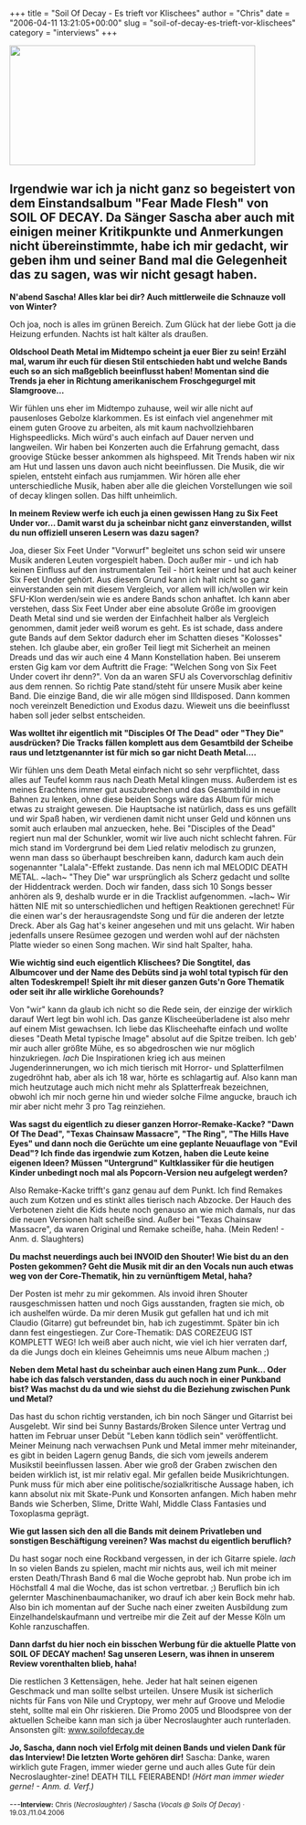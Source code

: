 +++
title = "Soil Of Decay - Es trieft vor Klischees"
author = "Chris"
date = "2006-04-11 13:21:05+00:00"
slug = "soil-of-decay-es-trieft-vor-klischees"
category = "interviews"
+++

<img src="http://necroslaughter.de/wp-content/uploads/2010/10/Soils-Of-Decay-Logo.jpg" alt="" title="Soils Of Decay - Logo" width="430" height="210" class="alignnone size-full wp-image-2783" />

Irgendwie war ich ja nicht ganz so begeistert von dem Einstandsalbum "Fear Made Flesh" von SOIL OF DECAY. Da Sänger Sascha aber auch mit einigen meiner Kritikpunkte und Anmerkungen nicht übereinstimmte, habe ich mir gedacht, wir geben ihm und seiner Band mal die Gelegenheit das zu sagen, was wir nicht gesagt haben.
---

**N'abend Sascha! Alles klar bei dir? Auch mittlerweile die Schnauze voll von Winter?**

Och joa, noch is alles im grünen Bereich. Zum Glück hat der liebe Gott ja die Heizung erfunden. Nachts ist halt kälter als draußen.

**Oldschool Death Metal im Midtempo scheint ja euer Bier zu sein! Erzähl mal, warum ihr euch für diesen Stil entschieden habt und welche Bands euch so an sich maßgeblich beeinflusst haben! Momentan sind die Trends ja eher in Richtung amerikanischem Froschgegurgel mit Slamgroove…**

Wir fühlen uns eher im Midtempo zuhause, weil wir alle nicht auf pausenloses Gebolze klarkommen. Es ist einfach viel angenehmer mit einem guten Groove zu arbeiten, als mit kaum nachvollziehbaren Highspeedlicks. Mich würd's auch einfach auf Dauer nerven und langweilen. Wir haben bei Konzerten auch die Erfahrung gemacht, dass groovige Stücke besser ankommen als highspeed. Mit Trends haben wir nix am Hut und lassen uns davon auch nicht beeinflussen. Die Musik, die wir spielen, entsteht einfach aus rumjammen. Wir hören alle eher unterschiedliche Musik, haben aber alle die gleichen Vorstellungen wie soil of decay klingen sollen. Das hilft unheimlich.

**In meinem Review werfe ich euch ja einen gewissen Hang zu Six Feet Under vor… Damit warst du ja scheinbar nicht ganz einverstanden, willst du nun offiziell unseren Lesern was dazu sagen?**

Joa, dieser Six Feet Under "Vorwurf" begleitet uns schon seid wir unsere Musik anderen Leuten vorgespielt haben. Doch außer mir - und ich hab keinen Einfluss auf den instrumentalen Teil - hört keiner und hat auch keiner Six Feet Under gehört. Aus diesem Grund kann ich halt nicht so ganz einverstanden sein mit diesem Vergleich, vor allem will ich/wollen wir kein SFU-Klon werden/sein wie es andere Bands schon anhaftet. Ich kann aber verstehen, dass Six Feet Under aber eine absolute Größe im groovigen Death Metal sind und sie werden der Einfachheit halber als Vergleich genommen, damit jeder weiß worum es geht. Es ist schade, dass andere gute Bands auf dem Sektor dadurch eher im Schatten dieses "Kolosses" stehen. Ich glaube aber, ein großer Teil liegt mit Sicherheit an meinen Dreads und das wir auch eine 4 Mann Konstellation haben. Bei unserem ersten Gig kam vor dem Auftritt die Frage: "Welchen Song von Six Feet Under covert ihr denn?". Von da an waren SFU als Covervorschlag definitiv aus dem rennen. So richtig Pate stand/steht für unsere Musik aber keine Band. Die einzige Band, die wir alle mögen sind Illdisposed. Dann kommen noch vereinzelt Benediction und Exodus dazu. Wieweit uns die beeinflusst haben soll jeder selbst entscheiden.

**Was wolltet ihr eigentlich mit "Disciples Of The Dead" oder "They Die" ausdrücken? Die Tracks fällen komplett aus dem Gesamtbild der Scheibe raus und letztgenannter ist für mich so gar nicht Death Metal….**

Wir fühlen uns dem Death Metal einfach nicht so sehr verpflichtet, dass alles auf Teufel komm raus nach Death Metal klingen muss. Außerdem ist es meines Erachtens immer gut auszubrechen und das Gesamtbild in neue Bahnen zu lenken, ohne diese beiden Songs wäre das Album für mich etwas zu straight gewesen. Die Hauptsache ist natürlich, dass es uns gefällt und wir Spaß haben, wir verdienen damit nicht unser Geld und können uns somit auch erlauben mal anzuecken, hehe. Bei "Disciples of the Dead" regiert nun mal der Schunkler, womit wir live auch nicht schlecht fahren. Für mich stand im Vordergrund bei dem Lied relativ melodisch zu grunzen, wenn man dass so überhaupt beschreiben kann, dadurch kam auch dein sogenannter "Lalala"-Effekt zustande. Das nenn ich mal MELODIC DEATH METAL. ~lach~ "They Die" war ursprünglich als Scherz gedacht und sollte der Hiddentrack werden. Doch wir fanden, dass sich 10 Songs besser anhören als 9, deshalb wurde er in die Tracklist aufgenommen. ~lach~ Wir hätten NIE mit so unterschiedlichen und heftigen Reaktionen gerechnet! Für die einen war's der herausragendste Song und für die anderen der letzte Dreck. Aber als Gag hat's keiner angesehen und mit uns gelacht. Wir haben jedenfalls unsere Resümee gezogen und werden wohl auf der nächsten Platte wieder so einen Song machen. Wir sind halt Spalter, haha.

**Wie wichtig sind euch eigentlich Klischees? Die Songtitel, das Albumcover und der Name des Debüts sind ja wohl total typisch für den alten Todeskrempel! Spielt ihr mit dieser ganzen Guts'n Gore Thematik oder seit ihr alle wirkliche Gorehounds?**

Von "wir" kann da glaub ich nicht so die Rede sein, der einzige der wirklich darauf Wert legt bin wohl ich. Das ganze Klischeeüberladene ist also mehr auf einem Mist gewachsen. Ich liebe das Klischeehafte einfach und wollte dieses "Death Metal typische Image" absolut auf die Spitze treiben. Ich geb' mir auch aller größte Mühe, es so abgedroschen wie nur möglich hinzukriegen. *lach* Die Inspirationen krieg ich aus meinen Jugenderinnerungen, wo ich mich tierisch mit Horror- und Splatterfilmen zugedröhnt hab, aber als ich 18 war, hörte es schlagartig auf. Also kann man mich heutzutage auch mich nicht mehr als Splatterfreak bezeichnen, obwohl ich mir noch gerne hin und wieder solche Filme angucke, brauch ich mir aber nicht mehr 3 pro Tag reinziehen.

**Was sagst du eigentlich zu dieser ganzen Horror-Remake-Kacke? "Dawn Of The Dead", "Texas Chainsaw Massacre", "The Ring", "The Hills Have Eyes" und dann noch die Gerüchte um eine geplante Neuauflage von "Evil Dead"? Ich finde das irgendwie zum Kotzen, haben die Leute keine eigenen Ideen? Müssen "Untergrund" Kultklassiker für die heutigen Kinder unbedingt noch mal als Popcorn-Version neu aufgelegt werden?**

Also Remake-Kacke trifft's ganz genau auf dem Punkt. Ich find Remakes auch zum Kotzen und es stinkt alles tierisch nach Abzocke. Der Hauch des Verbotenen zieht die Kids heute noch genauso an wie mich damals, nur das die neuen Versionen halt scheiße sind. Außer bei "Texas Chainsaw Massacre", da waren Original und Remake scheiße, haha. (Mein Reden! - Anm. d. Slaughters)

**Du machst neuerdings auch bei INVOID den Shouter! Wie bist du an den Posten gekommen? Geht die Musik mit dir an den Vocals nun auch etwas weg von der Core-Thematik, hin zu vernünftigem Metal, haha?**

Der Posten ist mehr zu mir gekommen. Als invoid ihren Shouter rausgeschmissen hatten und noch Gigs ausstanden, fragten sie mich, ob ich aushelfen würde. Da mir deren Musik gut gefallen hat und ich mit Claudio (Gitarre) gut befreundet bin, hab ich zugestimmt. Später bin ich dann fest eingestiegen. Zur Core-Thematik: DAS COREZEUG IST KOMPLETT WEG! Ich weiß aber auch nicht, wie viel ich hier verraten darf, da die Jungs doch ein kleines Geheimnis ums neue Album machen ;)

**Neben dem Metal hast du scheinbar auch einen Hang zum Punk… Oder habe ich das falsch verstanden, dass du auch noch in einer Punkband bist? Was machst du da und wie siehst du die Beziehung zwischen Punk und Metal?**

Das hast du schon richtig verstanden, ich bin noch Sänger und Gitarrist bei Ausgelebt. Wir sind bei Sunny Bastards/Broken Silence unter Vertrag und hatten im Februar unser Debüt "Leben kann tödlich sein" veröffentlicht. Meiner Meinung nach verwachsen Punk und Metal immer mehr miteinander, es gibt in beiden Lagern genug Bands, die sich vom jeweils anderem Musikstil beeinflussen lassen. Aber wie groß der Graben zwischen den beiden wirklich ist, ist mir relativ egal. Mir gefallen beide Musikrichtungen. Punk muss für mich aber eine politische/sozialkritische Aussage haben, ich kann absolut nix mit Skate-Punk und Konsorten anfangen. Mich haben mehr Bands wie Scherben, Slime, Dritte Wahl, Middle Class Fantasies und Toxoplasma geprägt.

**Wie gut lassen sich den all die Bands mit deinem Privatleben und sonstigen Beschäftigung vereinen? Was machst du eigentlich beruflich?**

Du hast sogar noch eine Rockband vergessen, in der ich Gitarre spiele. *lach* In so vielen Bands zu spielen, macht mir nichts aus, weil ich mit meiner ersten Death/Thrash Band 6 mal die Woche geprobt hab. Nun probe ich im Höchstfall 4 mal die Woche, das ist schon vertretbar. ;) Beruflich bin ich gelernter Maschinenbaumachaniker, wo drauf ich aber kein Bock mehr hab. Also bin ich momentan auf der Suche nach einer zweiten Ausbildung zum Einzelhandelskaufmann und vertreibe mir die Zeit auf der Messe Köln um Kohle ranzuschaffen.

**Dann darfst du hier noch ein bisschen Werbung für die aktuelle Platte von SOIL OF DECAY machen! Sag unseren Lesern, was ihnen in unserem Review vorenthalten blieb, haha!**

Die restlichen 3 Kettensägen, hehe. Jeder hat halt seinen eigenen Geschmack und man sollte selbst urteilen. Unsere Musik ist sicherlich nichts für Fans von Nile und Cryptopy, wer mehr auf Groove und Melodie steht, sollte mal ein Ohr riskieren. Die Promo 2005 und Bloodspree von der aktuellen Scheibe kann man sich ja über Necroslaughter auch runterladen. Ansonsten gilt: <a href="http://www.soilofdecay.de">www.soilofdecay.de</a>

**Jo, Sascha, dann noch viel Erfolg mit deinen Bands und vielen Dank für das Interview! Die letzten Worte gehören dir!**
Sascha: Danke, waren wirklich gute Fragen, immer wieder gerne und auch alles Gute für dein Necroslaughter-zine! DEATH TILL FEIERABEND!
_(Hört man immer wieder gerne! - Anm. d. Verf.)_

---<small>**Interview:** Chris (_Necroslaughter_) / Sascha (_Vocals @ Soils Of Decay_) &middot; 19.03./11.04.2006
</small>
